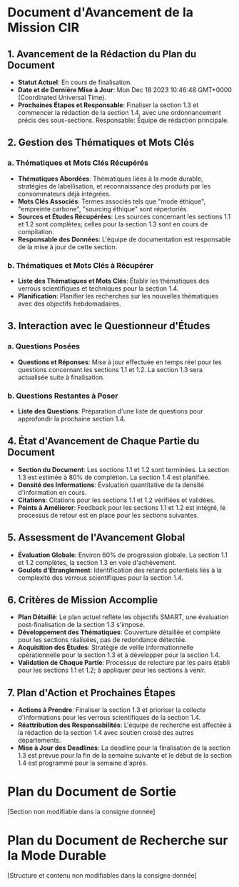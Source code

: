 # Document d'Avancement de la Mission CIR

## 1. Avancement de la Rédaction du Plan du Document
- **Statut Actuel**: En cours de finalisation.
- **Date et de Dernière Mise à Jour**: Mon Dec 18 2023 10:46:48 GMT+0000 (Coordinated Universal Time).
- **Prochaines Étapes et Responsable**: Finaliser la section 1.3 et commencer la rédaction de la section 1.4, avec une ordonnancement précis des sous-sections. Responsable: Équipe de rédaction principale.

## 2. Gestion des Thématiques et Mots Clés
### a. Thématiques et Mots Clés Récupérés
- **Thématiques Abordées**: Thématiques liées à la mode durable, stratégies de labellisation, et reconnaissance des produits par les consommateurs déjà intégrées.
- **Mots Clés Associés**: Termes associés tels que "mode éthique", "empreinte carbone", "sourcing éthique" sont répertoriés.
- **Sources et Études Récupérées**: Les sources concernant les sections 1.1 et 1.2 sont complètes; celles pour la section 1.3 sont en cours de compilation.
- **Responsable des Données**: L'équipe de documentation est responsable de la mise à jour de cette section.

### b. Thématiques et Mots Clés à Récupérer
- **Liste des Thématiques et Mots Clés**: Établir les thématiques des verrous scientifiques et techniques pour la section 1.4.
- **Planification**: Planifier les recherches sur les nouvelles thématiques avec des objectifs hebdomadaires.

## 3. Interaction avec le Questionneur d'Études
### a. Questions Posées
- **Questions et Réponses**: Mise à jour effectuée en temps réel pour les questions concernant les sections 1.1 et 1.2. La section 1.3 sera actualisée suite à finalisation.
### b. Questions Restantes à Poser
- **Liste des Questions**: Préparation d'une liste de questions pour approfondir la prochaine section 1.4.

## 4. État d'Avancement de Chaque Partie du Document
- **Section du Document**: Les sections 1.1 et 1.2 sont terminées. La section 1.3 est estimée à 80% de complétion. La section 1.4 est planifiée.
- **Densité des Informations**: Évaluation quantitative de la densité d'information en cours.
- **Citations**: Citations pour les sections 1.1 et 1.2 vérifiées et validées.
- **Points à Améliorer**: Feedback pour les sections 1.1 et 1.2 est intégré, le processus de retour est en place pour les sections suivantes.

## 5. Assessment de l'Avancement Global
- **Évaluation Globale**: Environ 60% de progression globale. La section 1.1 et 1.2 complètes, la section 1.3 en voie d'achèvement.
- **Goulots d'Étranglement**: Identification des retards potentiels liés à la complexité des verrous scientifiques pour la section 1.4.

## 6. Critères de Mission Accomplie
- **Plan Détaillé**: Le plan actuel reflète les objectifs SMART, une évaluation post-finalisation de la section 1.3 s'impose.
- **Développement des Thématiques**: Couverture détaillée et complète pour les sections réalisées, pas de redondance détectée.
- **Acquisition des Études**: Stratégie de veille informationnelle opérationnelle pour la section 1.3 et à développer pour la section 1.4.
- **Validation de Chaque Partie**: Processus de relecture par les pairs établi pour les sections 1.1 et 1.2; à appliquer pour les sections à venir.

## 7. Plan d'Action et Prochaines Étapes
- **Actions à Prendre**: Finaliser la section 1.3 et prioriser la collecte d'informations pour les verrous scientifiques de la section 1.4.
- **Réattribution des Responsabilités**: L'équipe de recherche est affectée à la rédaction de la section 1.4 avec soutien croisé des autres départements.
- **Mise à Jour des Deadlines**: La deadline pour la finalisation de la section 1.3 est prévue pour la fin de la semaine suivante et le début de la section 1.4 est programmé pour la semaine d'après.

# Plan du Document de Sortie
[Section non modifiable dans la consigne donnée]

# Plan du Document de Recherche sur la Mode Durable
[Structure et contenu non modifiables dans la consigne donnée]